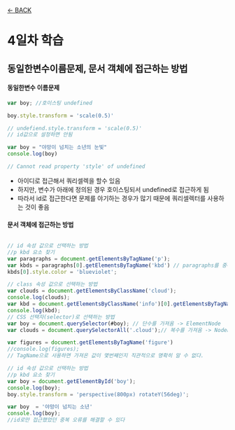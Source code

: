 [← BACK](./README.md)

# 4일차 학습 

## 동일한변수이름문제, 문서 객체에 접근하는 방법

#### 동일한변수 이름문제
``` js 
var boy; //호이스팅 undefined

boy.style.transform = 'scale(0.5)'

// undefiend.style.transform = 'scale(0.5)' 
// id값으로 설정하면 안됨 

var boy = "야망이 넘치는 소년의 눈빛"
console.log(boy)

// Cannot read property 'style' of undefined
```

* 아이디로 접근해서 쿼리셀렉을 할수 있음
* 하지만, 변수가 아래에 정의된 경우 호이스팅되서 undefined로 접근하게 됨
* 따라서 id로 접근한다면 문제를 야기하는 경우가 많기 때문에 쿼리셀렉터를 사용하는 것이 좋음 


#### 문서 객체에 접근하는 방법 

``` js 

// id 속성 값으로 선택하는 방법
//p kbd 요소 찾기 
var paragraphs = document.getElementsByTagName('p');
var kbds = paragraphs[0].getElementsByTagName('kbd') // paragraphs를 중복으로 TagName을 가져올 수 없다
kbds[0].style.color = 'blueviolet';

// class 속성 값으로 선택하는 방법
var clouds = document.getElementsByClassName('cloud');
console.log(clouds);
var kbd = document.getElementsByClassName('info')[0].getElementsByTagName('kbd')[0];
console.log(kbd);
// CSS 선택자(selector)로 선택하는 방법
var boy = document.querySelector(#boy); // 단수를 가져옴 -> ElementNode
var clouds = document.querySelectorAll('.cloud');// 복수를 가져옴 -> NodeList

```
```js 
var figures = document.getElementsByTagName('figure')
//console.log(figures);
// TagName으로 사용하면 가져온 값이 몇번째인지 직관적으로 명확히 알 수 없다.

// id 속성 값으로 선택하는 방법
//p kbd 요소 찾기 
var boy = document.getElementById('boy');
console.log(boy);
boy.style.transform = 'perspective(800px) rotateY(56deg)';

var boy  = '야망이 넘치는 소년'
console.log(boy);
//id로만 접근했었던 중복 오류를 해결할 수 있다
```